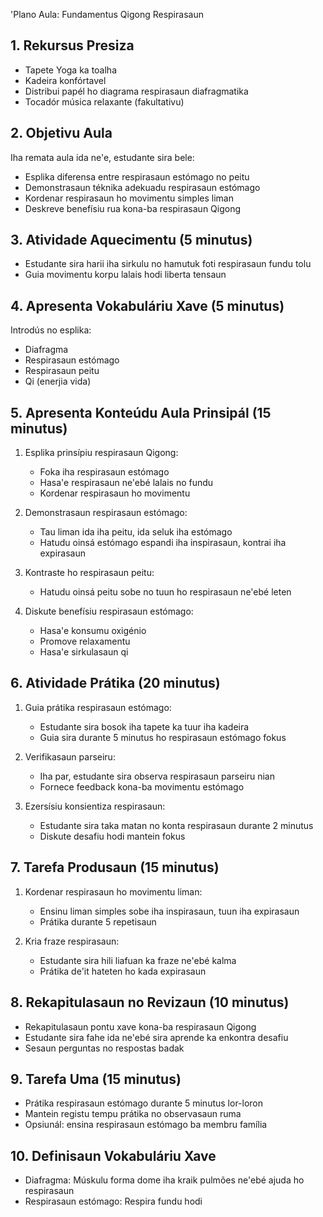 'Plano Aula: Fundamentus Qigong Respirasaun

## 1. Rekursus Presiza

- Tapete Yoga ka toalha
- Kadeira konfórtavel
- Distribui papél ho diagrama respirasaun diafragmatika
- Tocadór música relaxante (fakultativu)

## 2. Objetivu Aula

Iha remata aula ida ne'e, estudante sira bele:
- Esplika diferensa entre respirasaun estómago no peitu
- Demonstrasaun téknika adekuadu respirasaun estómago
- Kordenar respirasaun ho movimentu simples liman
- Deskreve benefísiu rua kona-ba respirasaun Qigong

## 3. Atividade Aquecimentu (5 minutus)

- Estudante sira harii iha sirkulu no hamutuk foti respirasaun fundu tolu
- Guia movimentu korpu lalais hodi liberta tensaun

## 4. Apresenta Vokabuláriu Xave (5 minutus)

Introdús no esplika:
- Diafragma
- Respirasaun estómago
- Respirasaun peitu
- Qi (enerjia vida)

## 5. Apresenta Konteúdu Aula Prinsipál (15 minutus)

1. Esplika prinsípiu respirasaun Qigong:
   - Foka iha respirasaun estómago
   - Hasa'e respirasaun ne'ebé lalais no fundu
   - Kordenar respirasaun ho movimentu
   
2. Demonstrasaun respirasaun estómago:
   - Tau liman ida iha peitu, ida seluk iha estómago
   - Hatudu oinsá estómago espandi iha inspirasaun, kontrai iha expirasaun
   
3. Kontraste ho respirasaun peitu:
   - Hatudu oinsá peitu sobe no tuun ho respirasaun ne'ebé leten
   
4. Diskute benefísiu respirasaun estómago:
   - Hasa'e konsumu oxigénio
   - Promove relaxamentu
   - Hasa'e sirkulasaun qi

## 6. Atividade Prátika (20 minutus)

1. Guia prátika respirasaun estómago:
   - Estudante sira bosok iha tapete ka tuur iha kadeira
   - Guia sira durante 5 minutus ho respirasaun estómago fokus
   
2. Verifikasaun parseiru:
   - Iha par, estudante sira observa respirasaun parseiru nian
   - Fornece feedback kona-ba movimentu estómago

3. Ezersísiu konsientiza respirasaun:
   - Estudante sira taka matan no konta respirasaun durante 2 minutus
   - Diskute desafiu hodi mantein fokus

## 7. Tarefa Produsaun (15 minutus)

1. Kordenar respirasaun ho movimentu liman:
   - Ensinu liman simples sobe iha inspirasaun, tuun iha expirasaun
   - Prátika durante 5 repetisaun
   
2. Kria fraze respirasaun:
   - Estudante sira hili liafuan ka fraze ne'ebé kalma
   - Prátika de'it hateten ho kada expirasaun

## 8. Rekapitulasaun no Revizaun (10 minutus)

- Rekapitulasaun pontu xave kona-ba respirasaun Qigong
- Estudante sira fahe ida ne'ebé sira aprende ka enkontra desafiu
- Sesaun perguntas no respostas badak

## 9. Tarefa Uma (15 minutus)

- Prátika respirasaun estómago durante 5 minutus lor-loron
- Mantein registu tempu prátika no observasaun ruma
- Opsiunál: ensina respirasaun estómago ba membru família

## 10. Definisaun Vokabuláriu Xave

- Diafragma: Múskulu forma dome iha kraik pulmões ne'ebé ajuda ho respirasaun
- Respirasaun estómago: Respira fundu hodi